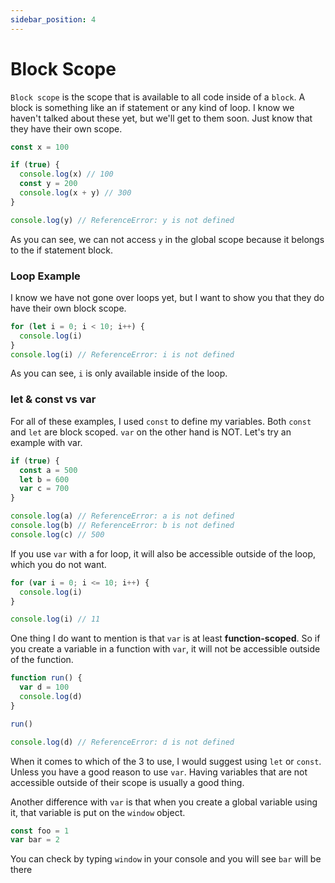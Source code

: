 ```yaml
---
sidebar_position: 4
---
```


# Block Scope

`Block scope` is the scope that is available to all code inside of a `block`. A block is something like an if statement or any kind of loop. I know we haven't talked about these yet, but we'll get to them soon. Just know that they have their own scope.

```js
const x = 100

if (true) {
  console.log(x) // 100
  const y = 200
  console.log(x + y) // 300
}

console.log(y) // ReferenceError: y is not defined
```

As you can see, we can not access `y` in the global scope because it belongs to the if statement block.

### Loop Example

I know we have not gone over loops yet, but I want to show you that they do have their own block scope.

```js
for (let i = 0; i < 10; i++) {
  console.log(i)
}
console.log(i) // ReferenceError: i is not defined
```

As you can see, `i` is only available inside of the loop.

### let & const vs var

For all of these examples, I used `const` to define my variables. Both `const` and `let` are block scoped. `var` on the other hand is NOT. Let's try an example with var.

```js
if (true) {
  const a = 500
  let b = 600
  var c = 700
}

console.log(a) // ReferenceError: a is not defined
console.log(b) // ReferenceError: b is not defined
console.log(c) // 500
```

If you use `var` with a for loop, it will also be accessible outside of the loop, which you do not want.

```js
for (var i = 0; i <= 10; i++) {
  console.log(i)
}

console.log(i) // 11
```

One thing I do want to mention is that `var` is at least **function-scoped**. So if you create a variable in a function with `var`, it will not be accessible outside of the function.

```js
function run() {
  var d = 100
  console.log(d)
}

run()

console.log(d) // ReferenceError: d is not defined
```

When it comes to which of the 3 to use, I would suggest using `let` or `const`. Unless you have a good reason to use `var`. Having variables that are not accessible outside of their scope is usually a good thing.

Another difference with `var` is that when you create a global variable using it, that variable is put on the `window` object.

```js
const foo = 1
var bar = 2
```

You can check by typing `window` in your console and you will see `bar` will be there
